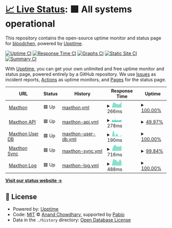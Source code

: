 # [📈 Live Status](https://bloodchen.github.io/upptime): <!--live status--> **🟩 All systems operational**

This repository contains the open-source uptime monitor and status page for [bloodchen](https://bloodchen.github.io/upptime), powered by [Upptime](https://github.com/upptime/upptime).

[![Uptime CI](https://github.com/bloodchen/upptime/workflows/Uptime%20CI/badge.svg)](https://github.com/bloodchen/upptime/actions?query=workflow%3A%22Uptime+CI%22)
[![Response Time CI](https://github.com/bloodchen/upptime/workflows/Response%20Time%20CI/badge.svg)](https://github.com/bloodchen/upptime/actions?query=workflow%3A%22Response+Time+CI%22)
[![Graphs CI](https://github.com/bloodchen/upptime/workflows/Graphs%20CI/badge.svg)](https://github.com/bloodchen/upptime/actions?query=workflow%3A%22Graphs+CI%22)
[![Static Site CI](https://github.com/bloodchen/upptime/workflows/Static%20Site%20CI/badge.svg)](https://github.com/bloodchen/upptime/actions?query=workflow%3A%22Static+Site+CI%22)
[![Summary CI](https://github.com/bloodchen/upptime/workflows/Summary%20CI/badge.svg)](https://github.com/bloodchen/upptime/actions?query=workflow%3A%22Summary+CI%22)

With [Upptime](https://upptime.js.org), you can get your own unlimited and free uptime monitor and status page, powered entirely by a GitHub repository. We use [Issues](https://github.com/bloodchen/upptime/issues) as incident reports, [Actions](https://github.com/bloodchen/upptime/actions) as uptime monitors, and [Pages](https://bloodchen.github.io/upptime) for the status page.

<!--start: status pages-->
<!-- This summary is generated by Upptime (https://github.com/upptime/upptime) -->
<!-- Do not edit this manually, your changes will be overwritten -->
<!-- prettier-ignore -->
| URL | Status | History | Response Time | Uptime |
| --- | ------ | ------- | ------------- | ------ |
| <img alt="" src="https://icons.duckduckgo.com/ip3/www.maxthon.com.ico" height="13"> [Maxthon](https://www.maxthon.com) | 🟩 Up | [maxthon.yml](https://github.com/bloodchen/upptime/commits/HEAD/history/maxthon.yml) | <details><summary><img alt="Response time graph" src="./graphs/maxthon/response-time-week.png" height="20"> 266ms</summary><br><a href="https://bloodchen.github.io/upptime/history/maxthon"><img alt="Response time 314" src="https://img.shields.io/endpoint?url=https%3A%2F%2Fraw.githubusercontent.com%2Fbloodchen%2Fupptime%2FHEAD%2Fapi%2Fmaxthon%2Fresponse-time.json"></a><br><a href="https://bloodchen.github.io/upptime/history/maxthon"><img alt="24-hour response time 383" src="https://img.shields.io/endpoint?url=https%3A%2F%2Fraw.githubusercontent.com%2Fbloodchen%2Fupptime%2FHEAD%2Fapi%2Fmaxthon%2Fresponse-time-day.json"></a><br><a href="https://bloodchen.github.io/upptime/history/maxthon"><img alt="7-day response time 266" src="https://img.shields.io/endpoint?url=https%3A%2F%2Fraw.githubusercontent.com%2Fbloodchen%2Fupptime%2FHEAD%2Fapi%2Fmaxthon%2Fresponse-time-week.json"></a><br><a href="https://bloodchen.github.io/upptime/history/maxthon"><img alt="30-day response time 329" src="https://img.shields.io/endpoint?url=https%3A%2F%2Fraw.githubusercontent.com%2Fbloodchen%2Fupptime%2FHEAD%2Fapi%2Fmaxthon%2Fresponse-time-month.json"></a><br><a href="https://bloodchen.github.io/upptime/history/maxthon"><img alt="1-year response time 314" src="https://img.shields.io/endpoint?url=https%3A%2F%2Fraw.githubusercontent.com%2Fbloodchen%2Fupptime%2FHEAD%2Fapi%2Fmaxthon%2Fresponse-time-year.json"></a></details> | <details><summary><a href="https://bloodchen.github.io/upptime/history/maxthon">100.00%</a></summary><a href="https://bloodchen.github.io/upptime/history/maxthon"><img alt="All-time uptime 100.00%" src="https://img.shields.io/endpoint?url=https%3A%2F%2Fraw.githubusercontent.com%2Fbloodchen%2Fupptime%2FHEAD%2Fapi%2Fmaxthon%2Fuptime.json"></a><br><a href="https://bloodchen.github.io/upptime/history/maxthon"><img alt="24-hour uptime 100.00%" src="https://img.shields.io/endpoint?url=https%3A%2F%2Fraw.githubusercontent.com%2Fbloodchen%2Fupptime%2FHEAD%2Fapi%2Fmaxthon%2Fuptime-day.json"></a><br><a href="https://bloodchen.github.io/upptime/history/maxthon"><img alt="7-day uptime 100.00%" src="https://img.shields.io/endpoint?url=https%3A%2F%2Fraw.githubusercontent.com%2Fbloodchen%2Fupptime%2FHEAD%2Fapi%2Fmaxthon%2Fuptime-week.json"></a><br><a href="https://bloodchen.github.io/upptime/history/maxthon"><img alt="30-day uptime 100.00%" src="https://img.shields.io/endpoint?url=https%3A%2F%2Fraw.githubusercontent.com%2Fbloodchen%2Fupptime%2FHEAD%2Fapi%2Fmaxthon%2Fuptime-month.json"></a><br><a href="https://bloodchen.github.io/upptime/history/maxthon"><img alt="1-year uptime 100.00%" src="https://img.shields.io/endpoint?url=https%3A%2F%2Fraw.githubusercontent.com%2Fbloodchen%2Fupptime%2FHEAD%2Fapi%2Fmaxthon%2Fuptime-year.json"></a></details>
| <img alt="" src="https://icons.duckduckgo.com/ip3/api.maxthon.com.ico" height="13"> [Maxthon API](https://api.maxthon.com) | 🟩 Up | [maxthon-api.yml](https://github.com/bloodchen/upptime/commits/HEAD/history/maxthon-api.yml) | <details><summary><img alt="Response time graph" src="./graphs/maxthon-api/response-time-week.png" height="20"> 278ms</summary><br><a href="https://bloodchen.github.io/upptime/history/maxthon-api"><img alt="Response time 305" src="https://img.shields.io/endpoint?url=https%3A%2F%2Fraw.githubusercontent.com%2Fbloodchen%2Fupptime%2FHEAD%2Fapi%2Fmaxthon-api%2Fresponse-time.json"></a><br><a href="https://bloodchen.github.io/upptime/history/maxthon-api"><img alt="24-hour response time 271" src="https://img.shields.io/endpoint?url=https%3A%2F%2Fraw.githubusercontent.com%2Fbloodchen%2Fupptime%2FHEAD%2Fapi%2Fmaxthon-api%2Fresponse-time-day.json"></a><br><a href="https://bloodchen.github.io/upptime/history/maxthon-api"><img alt="7-day response time 278" src="https://img.shields.io/endpoint?url=https%3A%2F%2Fraw.githubusercontent.com%2Fbloodchen%2Fupptime%2FHEAD%2Fapi%2Fmaxthon-api%2Fresponse-time-week.json"></a><br><a href="https://bloodchen.github.io/upptime/history/maxthon-api"><img alt="30-day response time 288" src="https://img.shields.io/endpoint?url=https%3A%2F%2Fraw.githubusercontent.com%2Fbloodchen%2Fupptime%2FHEAD%2Fapi%2Fmaxthon-api%2Fresponse-time-month.json"></a><br><a href="https://bloodchen.github.io/upptime/history/maxthon-api"><img alt="1-year response time 305" src="https://img.shields.io/endpoint?url=https%3A%2F%2Fraw.githubusercontent.com%2Fbloodchen%2Fupptime%2FHEAD%2Fapi%2Fmaxthon-api%2Fresponse-time-year.json"></a></details> | <details><summary><a href="https://bloodchen.github.io/upptime/history/maxthon-api">49.97%</a></summary><a href="https://bloodchen.github.io/upptime/history/maxthon-api"><img alt="All-time uptime 98.52%" src="https://img.shields.io/endpoint?url=https%3A%2F%2Fraw.githubusercontent.com%2Fbloodchen%2Fupptime%2FHEAD%2Fapi%2Fmaxthon-api%2Fuptime.json"></a><br><a href="https://bloodchen.github.io/upptime/history/maxthon-api"><img alt="24-hour uptime 43.39%" src="https://img.shields.io/endpoint?url=https%3A%2F%2Fraw.githubusercontent.com%2Fbloodchen%2Fupptime%2FHEAD%2Fapi%2Fmaxthon-api%2Fuptime-day.json"></a><br><a href="https://bloodchen.github.io/upptime/history/maxthon-api"><img alt="7-day uptime 49.97%" src="https://img.shields.io/endpoint?url=https%3A%2F%2Fraw.githubusercontent.com%2Fbloodchen%2Fupptime%2FHEAD%2Fapi%2Fmaxthon-api%2Fuptime-week.json"></a><br><a href="https://bloodchen.github.io/upptime/history/maxthon-api"><img alt="30-day uptime 88.49%" src="https://img.shields.io/endpoint?url=https%3A%2F%2Fraw.githubusercontent.com%2Fbloodchen%2Fupptime%2FHEAD%2Fapi%2Fmaxthon-api%2Fuptime-month.json"></a><br><a href="https://bloodchen.github.io/upptime/history/maxthon-api"><img alt="1-year uptime 98.52%" src="https://img.shields.io/endpoint?url=https%3A%2F%2Fraw.githubusercontent.com%2Fbloodchen%2Fupptime%2FHEAD%2Fapi%2Fmaxthon-api%2Fuptime-year.json"></a></details>
| <img alt="" src="https://icons.duckduckgo.com/ip3/34.195.2.150.ico" height="13"> [Maxthon User DB](http://34.195.2.150:19000/api/tld) | 🟩 Up | [maxthon-user-db.yml](https://github.com/bloodchen/upptime/commits/HEAD/history/maxthon-user-db.yml) | <details><summary><img alt="Response time graph" src="./graphs/maxthon-user-db/response-time-week.png" height="20"> 190ms</summary><br><a href="https://bloodchen.github.io/upptime/history/maxthon-user-db"><img alt="Response time 128" src="https://img.shields.io/endpoint?url=https%3A%2F%2Fraw.githubusercontent.com%2Fbloodchen%2Fupptime%2FHEAD%2Fapi%2Fmaxthon-user-db%2Fresponse-time.json"></a><br><a href="https://bloodchen.github.io/upptime/history/maxthon-user-db"><img alt="24-hour response time 161" src="https://img.shields.io/endpoint?url=https%3A%2F%2Fraw.githubusercontent.com%2Fbloodchen%2Fupptime%2FHEAD%2Fapi%2Fmaxthon-user-db%2Fresponse-time-day.json"></a><br><a href="https://bloodchen.github.io/upptime/history/maxthon-user-db"><img alt="7-day response time 190" src="https://img.shields.io/endpoint?url=https%3A%2F%2Fraw.githubusercontent.com%2Fbloodchen%2Fupptime%2FHEAD%2Fapi%2Fmaxthon-user-db%2Fresponse-time-week.json"></a><br><a href="https://bloodchen.github.io/upptime/history/maxthon-user-db"><img alt="30-day response time 80" src="https://img.shields.io/endpoint?url=https%3A%2F%2Fraw.githubusercontent.com%2Fbloodchen%2Fupptime%2FHEAD%2Fapi%2Fmaxthon-user-db%2Fresponse-time-month.json"></a><br><a href="https://bloodchen.github.io/upptime/history/maxthon-user-db"><img alt="1-year response time 128" src="https://img.shields.io/endpoint?url=https%3A%2F%2Fraw.githubusercontent.com%2Fbloodchen%2Fupptime%2FHEAD%2Fapi%2Fmaxthon-user-db%2Fresponse-time-year.json"></a></details> | <details><summary><a href="https://bloodchen.github.io/upptime/history/maxthon-user-db">100.00%</a></summary><a href="https://bloodchen.github.io/upptime/history/maxthon-user-db"><img alt="All-time uptime 99.99%" src="https://img.shields.io/endpoint?url=https%3A%2F%2Fraw.githubusercontent.com%2Fbloodchen%2Fupptime%2FHEAD%2Fapi%2Fmaxthon-user-db%2Fuptime.json"></a><br><a href="https://bloodchen.github.io/upptime/history/maxthon-user-db"><img alt="24-hour uptime 100.00%" src="https://img.shields.io/endpoint?url=https%3A%2F%2Fraw.githubusercontent.com%2Fbloodchen%2Fupptime%2FHEAD%2Fapi%2Fmaxthon-user-db%2Fuptime-day.json"></a><br><a href="https://bloodchen.github.io/upptime/history/maxthon-user-db"><img alt="7-day uptime 100.00%" src="https://img.shields.io/endpoint?url=https%3A%2F%2Fraw.githubusercontent.com%2Fbloodchen%2Fupptime%2FHEAD%2Fapi%2Fmaxthon-user-db%2Fuptime-week.json"></a><br><a href="https://bloodchen.github.io/upptime/history/maxthon-user-db"><img alt="30-day uptime 100.00%" src="https://img.shields.io/endpoint?url=https%3A%2F%2Fraw.githubusercontent.com%2Fbloodchen%2Fupptime%2FHEAD%2Fapi%2Fmaxthon-user-db%2Fuptime-month.json"></a><br><a href="https://bloodchen.github.io/upptime/history/maxthon-user-db"><img alt="1-year uptime 99.99%" src="https://img.shields.io/endpoint?url=https%3A%2F%2Fraw.githubusercontent.com%2Fbloodchen%2Fupptime%2FHEAD%2Fapi%2Fmaxthon-user-db%2Fuptime-year.json"></a></details>
| <img alt="" src="https://icons.duckduckgo.com/ip3/syncapi.maxthon.com.ico" height="13"> [Maxthon Sync](https://syncapi.maxthon.com) | 🟩 Up | [maxthon-sync.yml](https://github.com/bloodchen/upptime/commits/HEAD/history/maxthon-sync.yml) | <details><summary><img alt="Response time graph" src="./graphs/maxthon-sync/response-time-week.png" height="20"> 716ms</summary><br><a href="https://bloodchen.github.io/upptime/history/maxthon-sync"><img alt="Response time 1538" src="https://img.shields.io/endpoint?url=https%3A%2F%2Fraw.githubusercontent.com%2Fbloodchen%2Fupptime%2FHEAD%2Fapi%2Fmaxthon-sync%2Fresponse-time.json"></a><br><a href="https://bloodchen.github.io/upptime/history/maxthon-sync"><img alt="24-hour response time 729" src="https://img.shields.io/endpoint?url=https%3A%2F%2Fraw.githubusercontent.com%2Fbloodchen%2Fupptime%2FHEAD%2Fapi%2Fmaxthon-sync%2Fresponse-time-day.json"></a><br><a href="https://bloodchen.github.io/upptime/history/maxthon-sync"><img alt="7-day response time 716" src="https://img.shields.io/endpoint?url=https%3A%2F%2Fraw.githubusercontent.com%2Fbloodchen%2Fupptime%2FHEAD%2Fapi%2Fmaxthon-sync%2Fresponse-time-week.json"></a><br><a href="https://bloodchen.github.io/upptime/history/maxthon-sync"><img alt="30-day response time 742" src="https://img.shields.io/endpoint?url=https%3A%2F%2Fraw.githubusercontent.com%2Fbloodchen%2Fupptime%2FHEAD%2Fapi%2Fmaxthon-sync%2Fresponse-time-month.json"></a><br><a href="https://bloodchen.github.io/upptime/history/maxthon-sync"><img alt="1-year response time 1538" src="https://img.shields.io/endpoint?url=https%3A%2F%2Fraw.githubusercontent.com%2Fbloodchen%2Fupptime%2FHEAD%2Fapi%2Fmaxthon-sync%2Fresponse-time-year.json"></a></details> | <details><summary><a href="https://bloodchen.github.io/upptime/history/maxthon-sync">99.84%</a></summary><a href="https://bloodchen.github.io/upptime/history/maxthon-sync"><img alt="All-time uptime 99.90%" src="https://img.shields.io/endpoint?url=https%3A%2F%2Fraw.githubusercontent.com%2Fbloodchen%2Fupptime%2FHEAD%2Fapi%2Fmaxthon-sync%2Fuptime.json"></a><br><a href="https://bloodchen.github.io/upptime/history/maxthon-sync"><img alt="24-hour uptime 98.86%" src="https://img.shields.io/endpoint?url=https%3A%2F%2Fraw.githubusercontent.com%2Fbloodchen%2Fupptime%2FHEAD%2Fapi%2Fmaxthon-sync%2Fuptime-day.json"></a><br><a href="https://bloodchen.github.io/upptime/history/maxthon-sync"><img alt="7-day uptime 99.84%" src="https://img.shields.io/endpoint?url=https%3A%2F%2Fraw.githubusercontent.com%2Fbloodchen%2Fupptime%2FHEAD%2Fapi%2Fmaxthon-sync%2Fuptime-week.json"></a><br><a href="https://bloodchen.github.io/upptime/history/maxthon-sync"><img alt="30-day uptime 99.55%" src="https://img.shields.io/endpoint?url=https%3A%2F%2Fraw.githubusercontent.com%2Fbloodchen%2Fupptime%2FHEAD%2Fapi%2Fmaxthon-sync%2Fuptime-month.json"></a><br><a href="https://bloodchen.github.io/upptime/history/maxthon-sync"><img alt="1-year uptime 99.90%" src="https://img.shields.io/endpoint?url=https%3A%2F%2Fraw.githubusercontent.com%2Fbloodchen%2Fupptime%2FHEAD%2Fapi%2Fmaxthon-sync%2Fuptime-year.json"></a></details>
| <img alt="" src="https://icons.duckduckgo.com/ip3/mxpush.mxfast.com.ico" height="13"> [Maxthon Log](https://mxpush.mxfast.com) | 🟩 Up | [maxthon-log.yml](https://github.com/bloodchen/upptime/commits/HEAD/history/maxthon-log.yml) | <details><summary><img alt="Response time graph" src="./graphs/maxthon-log/response-time-week.png" height="20"> 488ms</summary><br><a href="https://bloodchen.github.io/upptime/history/maxthon-log"><img alt="Response time 635" src="https://img.shields.io/endpoint?url=https%3A%2F%2Fraw.githubusercontent.com%2Fbloodchen%2Fupptime%2FHEAD%2Fapi%2Fmaxthon-log%2Fresponse-time.json"></a><br><a href="https://bloodchen.github.io/upptime/history/maxthon-log"><img alt="24-hour response time 486" src="https://img.shields.io/endpoint?url=https%3A%2F%2Fraw.githubusercontent.com%2Fbloodchen%2Fupptime%2FHEAD%2Fapi%2Fmaxthon-log%2Fresponse-time-day.json"></a><br><a href="https://bloodchen.github.io/upptime/history/maxthon-log"><img alt="7-day response time 488" src="https://img.shields.io/endpoint?url=https%3A%2F%2Fraw.githubusercontent.com%2Fbloodchen%2Fupptime%2FHEAD%2Fapi%2Fmaxthon-log%2Fresponse-time-week.json"></a><br><a href="https://bloodchen.github.io/upptime/history/maxthon-log"><img alt="30-day response time 490" src="https://img.shields.io/endpoint?url=https%3A%2F%2Fraw.githubusercontent.com%2Fbloodchen%2Fupptime%2FHEAD%2Fapi%2Fmaxthon-log%2Fresponse-time-month.json"></a><br><a href="https://bloodchen.github.io/upptime/history/maxthon-log"><img alt="1-year response time 635" src="https://img.shields.io/endpoint?url=https%3A%2F%2Fraw.githubusercontent.com%2Fbloodchen%2Fupptime%2FHEAD%2Fapi%2Fmaxthon-log%2Fresponse-time-year.json"></a></details> | <details><summary><a href="https://bloodchen.github.io/upptime/history/maxthon-log">100.00%</a></summary><a href="https://bloodchen.github.io/upptime/history/maxthon-log"><img alt="All-time uptime 99.94%" src="https://img.shields.io/endpoint?url=https%3A%2F%2Fraw.githubusercontent.com%2Fbloodchen%2Fupptime%2FHEAD%2Fapi%2Fmaxthon-log%2Fuptime.json"></a><br><a href="https://bloodchen.github.io/upptime/history/maxthon-log"><img alt="24-hour uptime 100.00%" src="https://img.shields.io/endpoint?url=https%3A%2F%2Fraw.githubusercontent.com%2Fbloodchen%2Fupptime%2FHEAD%2Fapi%2Fmaxthon-log%2Fuptime-day.json"></a><br><a href="https://bloodchen.github.io/upptime/history/maxthon-log"><img alt="7-day uptime 100.00%" src="https://img.shields.io/endpoint?url=https%3A%2F%2Fraw.githubusercontent.com%2Fbloodchen%2Fupptime%2FHEAD%2Fapi%2Fmaxthon-log%2Fuptime-week.json"></a><br><a href="https://bloodchen.github.io/upptime/history/maxthon-log"><img alt="30-day uptime 99.77%" src="https://img.shields.io/endpoint?url=https%3A%2F%2Fraw.githubusercontent.com%2Fbloodchen%2Fupptime%2FHEAD%2Fapi%2Fmaxthon-log%2Fuptime-month.json"></a><br><a href="https://bloodchen.github.io/upptime/history/maxthon-log"><img alt="1-year uptime 99.94%" src="https://img.shields.io/endpoint?url=https%3A%2F%2Fraw.githubusercontent.com%2Fbloodchen%2Fupptime%2FHEAD%2Fapi%2Fmaxthon-log%2Fuptime-year.json"></a></details>

<!--end: status pages-->

[**Visit our status website →**](https://bloodchen.github.io/upptime)

## 📄 License

- Powered by: [Upptime](https://github.com/upptime/upptime)
- Code: [MIT](./LICENSE) © [Anand Chowdhary](https://anandchowdhary.com), supported by [Pabio](https://pabio.com)
- Data in the `./history` directory: [Open Database License](https://opendatacommons.org/licenses/odbl/1-0/)
